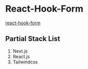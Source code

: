 <!-- @format -->

# React-Hook-Form

[react-hook-form](https://react-hook-form.com/)

## Partial Stack List

1. Next.js
2. React.js
3. Tailwindcss
